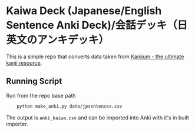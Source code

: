 # Kaiwa Deck (Japanese/English Sentence Anki Deck)/会話デッキ（日英文のアンキデッキ）

This is a simple repo that converts data taken from [Kanjium - the ultimate kanji resource](https://github.com/mifunetoshiro/kanjium).

## Running Script

Run from the repo base path

```bash
    python make_anki.py data/jpsentences.csv
```

The output is `anki_kaiwa.csv` and can be imported into Anki with it's in built importer.
